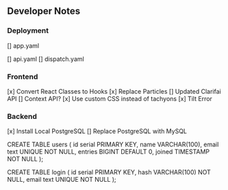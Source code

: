 ## Developer Notes

### Deployment

[] app.yaml

[] api.yaml
[] dispatch.yaml

### Frontend

[x] Convert React Classes to Hooks
[x] Replace Particles
[] Updated Clarifai API
[] Context API?
[x] Use custom CSS instead of tachyons
[x] Tilt Error

### Backend

[x] Install Local PostgreSQL
[] Replace PostgreSQL with MySQL

CREATE TABLE users (
id serial PRIMARY KEY,
name VARCHAR(100),
email text UNIQUE NOT NULL,
entries BIGINT DEFAULT 0,
joined TIMESTAMP NOT NULL
);

CREATE TABLE login (
id serial PRIMARY KEY,
hash VARCHAR(100) NOT NULL,
email text UNIQUE NOT NULL
);
